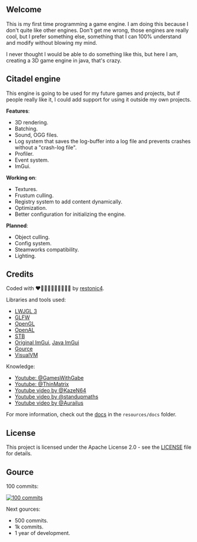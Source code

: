 ## Welcome

This is my first time programming a game engine. I am doing this because I don't quite like other engines. Don't get me wrong, those engines are really cool, but I prefer something else, something that I can 100% understand and modify without blowing my mind.

I never thought I would be able to do something like this, but here I am, creating a 3D game engine in java, that's crazy.

## Citadel engine

This engine is going to be used for my future games and projects, but if people really like it, I could add support for using it outside my own projects.

<b>Features</b>:
- 3D rendering.
- Batching.
- Sound, OGG files.
- Log system that saves the log-buffer into a log file and prevents crashes without a "crash-log file".
- Profiler.
- Event system.
- ImGui.

<b>Working on</b>:
- Textures.
- Frustum culling.
- Registry system to add content dynamically.
- Optimization.
- Better configuration for initializing the engine.

<b>Planned</b>:
- Object culling.
- Config system.
- Steamworks compatibility.
- Lighting.

## Credits

Coded with ❤🧡💛💚💙💙💜🤎🖤🤍 by <a href="https://github.com/restonic4">restonic4</a>.

Libraries and tools used:
- <a href="https://www.lwjgl.org">LWJGL 3</a>
- <a href="https://www.glfw.org">GLFW</a>
- <a href="https://www.khronos.org/about/">OpenGL</a>
- <a href="https://www.openal.org">OpenAL</a>
- <a href="https://github.com/nothings/stb">STB</a>
- <a href="https://github.com/ocornut/imgui">Original ImGui</a>, <a href="https://github.com/SpaiR/imgui-java">Java ImGui</a>
- <a href="https://gource.io">Gource</a>
- <a href="https://visualvm.github.io">VisualVM</a>

Knowledge:
- <a href="https://www.youtube.com/@GamesWithGabe">Youtube: @GamesWithGabe</a>
- <a href="https://www.youtube.com/@ThinMatrix">Youtube: @ThinMatrix</a>
- <a href="https://www.youtube.com/watch?v=f05PwswO7qc">Youtube video by @KazeN64</a>
- <a href="https://www.youtube.com/watch?v=1LCEiVDHJmc">Youtube video by @standupmaths</a>
- <a href="https://www.youtube.com/watch?v=YTfdBSjitd8">Youtube video by @Aurailus</a>

For more information, check out the [docs](./resources/docs) in the `resources/docs` folder.

## License

This project is licensed under the Apache License 2.0 - see the [LICENSE](LICENSE) file for details.

## Gource

100 commits:

[![100 commits](https://img.youtube.com/vi/ai7zSsb1ELU/0.jpg)](https://www.youtube.com/watch?v=ai7zSsb1ELU)

Next gources:
- 500 commits.
- 1k commits.
- 1 year of development.